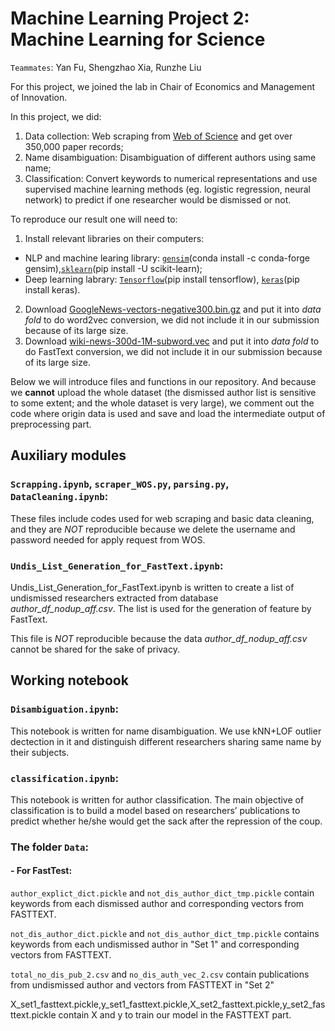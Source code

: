 # Machine Learning Project 2: Machine Learning for Science

`Teammates`: Yan Fu, Shengzhao Xia, Runzhe Liu

For this project, we joined the lab in Chair of Economics and Management of Innovation. 

In this project, we did:

1. Data collection: Web scraping from [Web of Science](http://apps.webofknowledge.com/WOS_GeneralSearch_input.do?product=WOS&search_mode=GeneralSearch&SID=F41mtBBV1mNZKmygFN7&preferencesSaved=) and get over 350,000 paper records;
2. Name disambiguation: Disambiguation of different authors using same name; 
3. Classification: Convert keywords to numerical representations and use supervised machine learning methods (eg. logistic regression, neural network) to predict if one researcher would be dismissed or not.

To reproduce our result one will need to:

1. Install relevant libraries on their computers:
- NLP and machine learing library: [`gensim`](https://radimrehurek.com/gensim/)(conda install -c conda-forge gensim),[`sklearn`](https://scikit-learn.org/stable/)(pip install -U scikit-learn);
- Deep learning labrary: [`Tensorflow`](https://www.tensorflow.org)(pip install tensorflow), [`keras`](https://keras.io)(pip install keras).
2. Download [GoogleNews-vectors-negative300.bin.gz](https://drive.google.com/file/d/0B7XkCwpI5KDYNlNUTTlSS21pQmM/edit) and put it into *data fold* to do word2vec conversion, we did not include it in our submission because of its large size.
3. Download [wiki-news-300d-1M-subword.vec](https://fasttext.cc/docs/en/english-vectors.html) and put it into *data fold* to do FastText conversion, we did not include it in our submission because of its large size.

Below we will introduce files and functions in our repository.
And because we **cannot** upload the whole dataset (the dismissed author list is sensitive to some extent; and the whole dataset is very large), we comment out the code where origin data is used and save and load the intermediate output of preprocessing part.

## Auxiliary modules

### `Scrapping.ipynb`, `scraper_WOS.py`, `parsing.py`, `DataCleaning.ipynb`:
These files include codes used for web scraping and basic data cleaning, and they are *NOT* reproducible because we delete the username and password needed for apply request from WOS. 

### `Undis_List_Generation_for_FastText.ipynb`:

Undis_List_Generation_for_FastText.ipynb is written to create a list of undismissed researchers extracted from database *author_df_nodup_aff.csv*. The list is used for the generation of feature by FastText. 

This file is *NOT* reproducible because the data *author_df_nodup_aff.csv* cannot be shared for the sake of privacy.  

## Working notebook
### `Disambiguation.ipynb`: 
This notebook is written for name disambiguation. We use kNN+LOF outlier dectection in it and distinguish different researchers sharing same name by their subjects. 

### `classification.ipynb`:
This notebook is written for author classification. The main objective of classification is to build a model based on researchers’ publications to predict whether he/she would get the sack after the repression of the coup. 

### The folder `Data`:

#### - For FastTest:
`author_explict_dict.pickle` and `not_dis_author_dict_tmp.pickle` contain keywords from each dismissed author and corresponding vectors from FASTTEXT.

`not_dis_author_dict.pickle` and `not_dis_author_dict_tmp.pickle` contains keywords from each undismissed author in "Set 1" and corresponding vectors from FASTTEXT.

`total_no_dis_pub_2.csv` and `no_dis_auth_vec_2.csv` contain publications from undismissed author and vectors from FASTTEXT in "Set 2"

X_set1_fasttext.pickle,y_set1_fasttext.pickle,X_set2_fasttext.pickle,y_set2_fasttext.pickle contain X and y to train our model in the FASTTEXT part.
